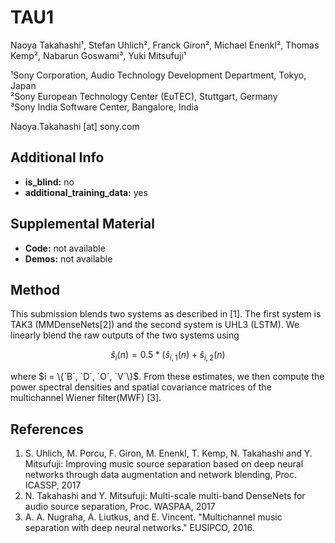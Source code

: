 # TAU1
Naoya Takahashi¹, Stefan Uhlich², Franck Giron², Michael Enenkl², Thomas Kemp², Nabarun Goswami³, Yuki Mitsufuji¹

¹Sony Corporation, Audio Technology Development Department, Tokyo, Japan  
²Sony European Technology Center (EuTEC), Stuttgart, Germany  
³Sony India Software Center, Bangalore, India

Naoya.Takahashi [at] sony.com


## Additional Info

* __is_blind:__ no
* __additional_training_data:__ yes


## Supplemental Material

* __Code:__ not available
* __Demos:__ not available


## Method

This submission blends two systems as described in [1]. The first system is
TAK3 (MMDenseNets[2]) and the second system is UHL3 (LSTM). We linearly blend the raw
outputs of the two systems using

$$\hat{s}_i(n) = 0.5 * ( \hat{s}_{i, 1}(n) + \hat{s}_{i, 2}(n)$$

where $i = \{`B`, `D`, `O`, `V`\}$. From these estimates, we then compute the
power spectral densities and spatial covariance matrices of the multichannel
Wiener filter(MWF) [3].

## References
1. S. Uhlich, M. Porcu, F. Giron, M. Enenkl, T. Kemp, N. Takahashi and Y. Mitsufuji: Improving music source separation based on deep neural networks through data augmentation and network blending, Proc. ICASSP, 2017
2. N. Takahashi and Y. Mitsufuji: Multi-scale multi-band DenseNets for audio source separation, Proc. WASPAA, 2017
3. A. A. Nugraha, A. Liutkus, and E. Vincent. "Multichannel music separation with deep neural networks." EUSIPCO, 2016.
